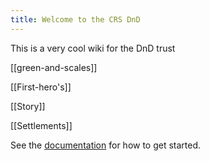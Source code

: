 ```yaml
---
title: Welcome to the CRS DnD
---
```


This is a very cool wiki for the DnD trust

[[green-and-scales]]

[[First-hero's]]

[[Story]]

[[Settlements]]


See the [documentation](https://quartz.jzhao.xyz) for how to get started.
